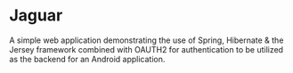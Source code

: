# Jaguar
A simple web application demonstrating the use of Spring, Hibernate &amp; the Jersey framework combined with OAUTH2 for authentication to be utilized as the backend for an Android application.
